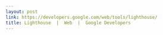 ```yaml
---
layout: post
link: https://developers.google.com/web/tools/lighthouse/
title: Lighthouse  |  Web  |  Google Developers
---
```

